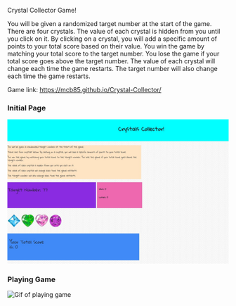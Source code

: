 Crystal Collector Game!

You will be given a randomized target number at the start of the game. There are four crystals. The value of each crystal is hidden from you until you click on it. By clicking on a crystal, you will add a specific amount of points to your total score based on their value. You win the game by matching your total score to the target number. You lose the game if your total score goes above the target number. The value of each crystal will change each time the game restarts. The target number will also change each time the game restarts.  

Game link: https://mcb85.github.io/Crystal-Collector/

### Initial Page
![Image of initial page](https://github.com/mcb85/Crystal-Collector/blob/master/assets/images/initial%20page.jpg)

### Playing Game
![Gif of playing game](https://github.com/mcb85/Crystal-Collector/blob/master/assets/images/crystals-gif.gif)
